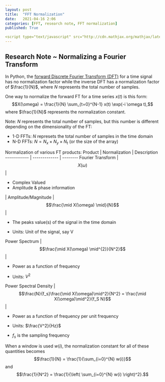 ```yaml
---
layout: post
title:  "FFT Normalization"
date:   2021-04-16 2:06
categories: [FFT, research note, FFT normalization]
published: True

<script type="text/javascript" src="http://cdn.mathjax.org/mathjax/latest/MathJax.js?config=TeX-AMS-MML_HTMLorMML"></script>
---
```


## Research Note ~ Normalizing a Fourier Transform

In Python, the [forward Discrete Fourier Transform (DFT)](https://numpy.org/doc/stable/reference/routines.fft.html) for a time signal has no normalization factor while the inverse DFT has a normalization factor of $\frac{1}{N}$, where $N$ represents the total number of samples.

One way to normalize the forward FT for a time series $x(t)$ is this form:
$$X(\omega) = \frac{1}{N} \sum_{t=0}^{N-1} x(t) \exp(-i \omega t),$$
where $\frac{1}{N}$ represents the normalization constant.

Note: $N$ represents the total number of samples, but this number is different depending on the dimensionality of the FT:
- 1-D FFTs: $N$ represets the total number of samples in the time domain
- N-D FFTs: $N = N_x \times N_y \times N_t$ (or the size of the array)

Normalization of various FT products:
Product | Normalization | Description
------------ | ------------- | --------
Fourier Transform | $$X(\omega)$$ | <ul><li>Complex Valued </li><li>Amplitude & phase information</li></ul>|
Amplitude/Magnitude | $$\frac{\mid X(\omega) \mid}{N}$$ | <ul><li>The peaks value(s) of the signal in the time domain</li></ul> <ul><li> Units: Unit of the signal, say V</li></ul>
Power Spectrum | $$\frac{\mid X(\omega) \mid^{2}}{N^2}$$ | <ul><li> Power as a function of frequency</li></ul> <ul><li> Units: $V^2$</li></ul>
Power Spectral Density | $$\frac{N}{f_s}\frac{\mid X(\omega)\mid^2}{N^2} = \frac{\mid X(\omega)\mid^2}{f_S N}$$ | <ul><li> Power as a function of frequency per unit frequency</li></ul> <ul><li> Units: $\frac{V^2}{Hz}$</li></ul> <ul><li>$f_s$ is the sampling frequency</li></ul>


When a window is used $w(i)$, the normalization constant for all of these quantities becomes
$$\frac{1}{N} = \frac{1}{\sum_{i=0}^{N} w(i)}$$
and
$$\frac{1}{N^2} = \frac{1}{\left( \sum_{i=0}^{N} w(i) \right)^2}.$$

